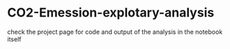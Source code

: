 # CO2-Emession-explotary-analysis
check the project page for code and output of the analysis in the notebook itself
